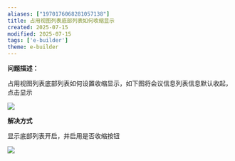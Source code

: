 ```yaml
---
aliases: ["1970176068281057138"]
title: 占用视图列表底部列表如何收缩显示
created: 2025-07-15
modified: 2025-07-15
tags: ['e-builder']
theme: e-builder
---
```


**问题描述：**

占用视图列表底部列表如何设置收缩显示，如下图将会议信息列表信息默认收起，点击显示

![](2e87f9f7107f1a1552ddb3fb30ccc1bb.jpg)

**解决方式**

显示底部列表开启，并启用是否收缩按钮

**![](8796de261168d5864a6a06db63e5d9b5.jpg)**